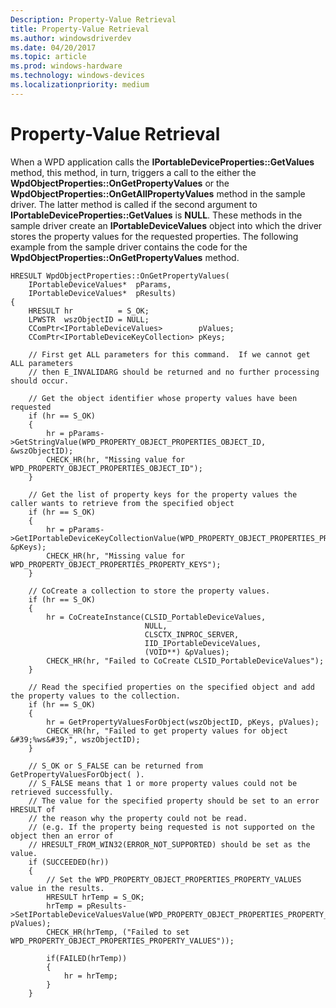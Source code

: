 ```yaml
---
Description: Property-Value Retrieval
title: Property-Value Retrieval
ms.author: windowsdriverdev
ms.date: 04/20/2017
ms.topic: article
ms.prod: windows-hardware
ms.technology: windows-devices
ms.localizationpriority: medium
---
```


# Property-Value Retrieval


When a WPD application calls the **IPortableDeviceProperties::GetValues** method, this method, in turn, triggers a call to the either the **WpdObjectProperties::OnGetPropertyValues** or the **WpdObjectProperties::OnGetAllPropertyValues** method in the sample driver. The latter method is called if the second argument to **IPortableDeviceProperties::GetValues** is **NULL**. These methods in the sample driver create an **IPortableDeviceValues** object into which the driver stores the property values for the requested properties. The following example from the sample driver contains the code for the **WpdObjectProperties::OnGetPropertyValues** method.

```ManagedCPlusPlus
HRESULT WpdObjectProperties::OnGetPropertyValues(
    IPortableDeviceValues*  pParams,
    IPortableDeviceValues*  pResults)
{
    HRESULT hr          = S_OK;
    LPWSTR  wszObjectID = NULL;
    CComPtr<IPortableDeviceValues>        pValues;
    CComPtr<IPortableDeviceKeyCollection> pKeys;

    // First get ALL parameters for this command.  If we cannot get ALL parameters
    // then E_INVALIDARG should be returned and no further processing should occur.

    // Get the object identifier whose property values have been requested
    if (hr == S_OK)
    {
        hr = pParams->GetStringValue(WPD_PROPERTY_OBJECT_PROPERTIES_OBJECT_ID, &wszObjectID);
        CHECK_HR(hr, "Missing value for WPD_PROPERTY_OBJECT_PROPERTIES_OBJECT_ID");
    }

    // Get the list of property keys for the property values the caller wants to retrieve from the specified object
    if (hr == S_OK)
    {
        hr = pParams->GetIPortableDeviceKeyCollectionValue(WPD_PROPERTY_OBJECT_PROPERTIES_PROPERTY_KEYS, &pKeys);
        CHECK_HR(hr, "Missing value for WPD_PROPERTY_OBJECT_PROPERTIES_PROPERTY_KEYS");
    }

    // CoCreate a collection to store the property values.
    if (hr == S_OK)
    {
        hr = CoCreateInstance(CLSID_PortableDeviceValues,
                              NULL,
                              CLSCTX_INPROC_SERVER,
                              IID_IPortableDeviceValues,
                              (VOID**) &pValues);
        CHECK_HR(hr, "Failed to CoCreate CLSID_PortableDeviceValues");
    }

    // Read the specified properties on the specified object and add the property values to the collection.
    if (hr == S_OK)
    {
        hr = GetPropertyValuesForObject(wszObjectID, pKeys, pValues);
        CHECK_HR(hr, "Failed to get property values for object &#39;%ws&#39;", wszObjectID);
    }

    // S_OK or S_FALSE can be returned from GetPropertyValuesForObject( ).
    // S_FALSE means that 1 or more property values could not be retrieved successfully.
    // The value for the specified property should be set to an error HRESULT of
    // the reason why the property could not be read.
    // (e.g. If the property being requested is not supported on the object then an error of
    // HRESULT_FROM_WIN32(ERROR_NOT_SUPPORTED) should be set as the value.
    if (SUCCEEDED(hr))
    {
        // Set the WPD_PROPERTY_OBJECT_PROPERTIES_PROPERTY_VALUES value in the results.
        HRESULT hrTemp = S_OK;
        hrTemp = pResults->SetIPortableDeviceValuesValue(WPD_PROPERTY_OBJECT_PROPERTIES_PROPERTY_VALUES, pValues);
        CHECK_HR(hrTemp, ("Failed to set WPD_PROPERTY_OBJECT_PROPERTIES_PROPERTY_VALUES"));

        if(FAILED(hrTemp))
        {
            hr = hrTemp;
        }
    }
```

 

 




